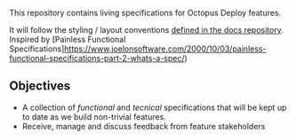 This repository contains living specifications for Octopus Deploy features.

It will follow the styling / layout conventions [defined in the docs repository](https://github.com/OctopusDeploy/docs/blob/master/README.md). Inspired by [Painless Functional Specifications]https://www.joelonsoftware.com/2000/10/03/painless-functional-specifications-part-2-whats-a-spec/)

## Objectives
 - A collection of *functional* and *tecnical* specifications that will be kept up to date as we build non-trivial features.
 - Receive, manage and discuss feedback from feature stakeholders
 
